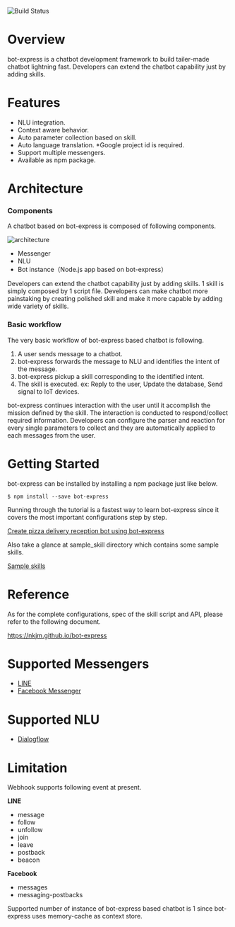 ![Build Status](https://travis-ci.org/nkjm/bot-express.svg?branch=master)

# Overview

bot-express is a chatbot development framework to build tailer-made chatbot lightning fast. Developers can extend the chatbot capability just by adding skills.

# Features

- NLU integration.
- Context aware behavior.
- Auto parameter collection based on skill.
- Auto language translation. \*Google project id is required.
- Support multiple messengers.
- Available as npm package.

# Architecture

### Components

A chatbot based on bot-express is composed of following components.

![architecture](https://www.dropbox.com/s/p9thelcidos8ea5/bot-express_architecture.png?raw=1)

- Messenger
- NLU
- Bot instance（Node.js app based on bot-express）

Developers can extend the chatbot capability just by adding skills. 1 skill is simply composed by 1 script file. Developers can make chatbot more painstaking by creating polished skill and make it more capable by adding wide variety of skills.

### Basic workflow

The very basic workflow of bot-express based chatbot is following.

1. A user sends message to a chatbot.
1. bot-express forwards the message to NLU and identifies the intent of the message.
1. bot-express pickup a skill corresponding to the identified intent.
1. The skill is executed. ex: Reply to the user, Update the database, Send signal to IoT devices.

bot-express continues interaction with the user until it accomplish the mission defined by the skill. The interaction is conducted to respond/collect required information. Developers can configure the parser and reaction for every single parameters to collect and they are automatically applied to each messages from the user.

# Getting Started

bot-express can be installed by installing a npm package just like below.

```
$ npm install --save bot-express
```

Running through the tutorial is a fastest way to learn bot-express since it covers the most important configurations step by step.

[Create pizza delivery reception bot using bot-express](http://qiita.com/nkjm/items/1ac1a73d018c13deae30)

Also take a glance at sample_skill directory which contains some sample skills.

[Sample skills](https://github.com/nkjm/bot-express/tree/master/sample_skill)

# Reference

As for the complete configurations, spec of the skill script and API, please refer to the following document.

https://nkjm.github.io/bot-express

# Supported Messengers

- [LINE](https://developers.line.me/en/services/messaging-api/)
- [Facebook Messenger](https://developers.facebook.com/products/messenger/overview/)

# Supported NLU

- [Dialogflow](https://dialogflow.com)

# Limitation

Webhook supports following event at present.

**LINE**

- message
- follow
- unfollow
- join
- leave
- postback
- beacon

**Facebook**

- messages
- messaging-postbacks



Supported number of instance of bot-express based chatbot is 1 since bot-express uses memory-cache as context store.

